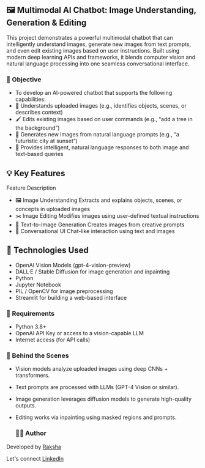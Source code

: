 ## 🖼️ Multimodal AI Chatbot: Image Understanding, Generation & Editing
This project demonstrates a powerful multimodal chatbot that can intelligently understand images, generate new images from text prompts, and even edit existing images based on user instructions. Built using modern deep learning APIs and frameworks, it blends computer vision and natural language processing into one seamless conversational interface.

### 📌 Objective
- To develop an AI-powered chatbot that supports the following capabilities:
- 🧠 Understands uploaded images (e.g., identifies objects, scenes, or describes context)
- 🖌️ Edits existing images based on user commands (e.g., “add a tree in the background”)
- 🎨 Generates new images from natural language prompts (e.g., “a futuristic city at sunset”)
- 💬 Provides intelligent, natural language responses to both image and text-based queries

## 💡 Key Features
Feature	Description
- 🖼️ Image Understanding	Extracts and explains objects, scenes, or concepts in uploaded images
- ✂️ Image Editing	Modifies images using user-defined textual instructions
- 🎨 Text-to-Image Generation	Creates images from creative prompts
- 🤖 Conversational UI	Chat-like interaction using text and images

## 🧪 Technologies Used
- OpenAI Vision Models (gpt-4-vision-preview)
- DALL·E / Stable Diffusion for image generation and inpainting
- Python
- Jupyter Notebook
- PIL / OpenCV for image preprocessing
- Streamlit for building a web-based interface

### 🔐 Requirements
- Python 3.8+
- OpenAI API Key or access to a vision-capable LLM
- Internet access (for API calls)

### 🧠 Behind the Scenes
- Vision models analyze uploaded images using deep CNNs + transformers.
- Text prompts are processed with LLMs (GPT-4 Vision or similar).
- Image generation leverages diffusion models to generate high-quality outputs.
- Editing works via inpainting using masked regions and prompts.

  ### 👩‍💻 Author
Developed by [Raksha](https://github.com/Rakshaa-17)

Let's connect [LinkedIn](https://www.linkedin.com/in/rakshamalela/)
